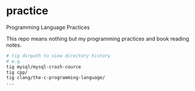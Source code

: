 # practice

Programming Language Practices

This repo means nothing but my programming practices and book reading notes.

```bash
# tig dirpath to view directory history
# e.g.
tig mysql/mysql-crash-cource
tig cpp/
tig clang/the-c-programming-language/
...
```

